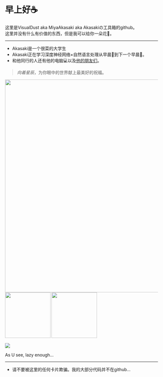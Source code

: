 # 早上好☕  
这里是VisualDust aka MiyaAkasaki aka Akasakiの工具箱的github。  
这里并没有什么有价值的东西，但是我可以给你一朵花🌸。  

---
* Akasaki是一个很菜的大学生
* Akasaki正在学习深度神经网络×自然语言处理从早晨🌇到下一个早晨🌆。  
* 和他同行的人还有他的电脑💻以及[他的朋友们](https://github.com/PaperFormulaIV)。  

> *向着星辰*，为你眼中的世界献上最美好的祝福。

<b>
<image src = './illust.jpg' width = 700></image>
</b>
<b>
<image src='https://github-readme-stats.vercel.app/api?username=visualdust&show_icons=true&theme=onedark' height= 150></image>
</b>
<b>
<image src='https://github-readme-stats.vercel.app/api/top-langs/?username=visualdust&layout=compact&theme=gruvbox' height= 150></image>
</b>

<image src='https://github-profile-trophy.vercel.app/?username=vISUALdUST&theme=monokai'></image>

As U see, lazy enough...

---

* 请不要被这里的任何卡片欺骗。我的大部分代码并不在github...
